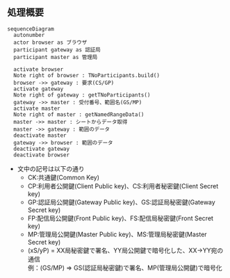 ## 処理概要

```mermaid
sequenceDiagram
  autonumber
  actor browser as ブラウザ
  participant gateway as 認証局
  participant master as 管理局

  activate browser
  Note right of browser : TNoParticipants.build()
  browser ->> gateway : 要求(CS/GP)
  activate gateway
  Note right of gateway : getTNoParticipants()
  gateway ->> master : 受付番号、範囲名(GS/MP)
  activate master
  Note right of master : getNamedRangeData()
  master ->> master : シートからデータ取得
  master ->> gateway : 範囲のデータ
  deactivate master
  gateway ->> browser : 範囲のデータ
  deactivate gateway
  deactivate browser
```

- 文中の記号は以下の通り
  - CK:共通鍵(Common Key)
  - CP:利用者公開鍵(Client Public key)、CS:利用者秘密鍵(Client Secret key)
  - GP:認証局公開鍵(Gateway Public key)、GS:認証局秘密鍵(Gateway Secret key)
  - FP:配信局公開鍵(Front Public key)、FS:配信局秘密鍵(Front Secret key)
  - MP:管理局公開鍵(Master Public key)、MS:管理局秘密鍵(Master Secret key)
  - (xS/yP) = XX局秘密鍵で署名、YY局公開鍵で暗号化した、XX->YY宛の通信<br>
    例：(GS/MP) ⇒ GS(認証局秘密鍵)で署名、MP(管理局公開鍵)で暗号化
